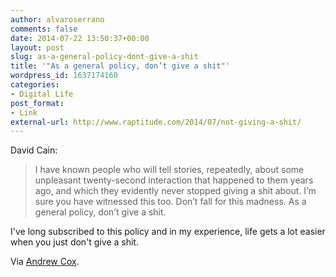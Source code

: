 ```yaml
---
author: alvaroserrano
comments: false
date: 2014-07-22 13:50:37+00:00
layout: post
slug: as-a-general-policy-dont-give-a-shit
title: '"As a general policy, don’t give a shit"'
wordpress_id: 1637174160
categories:
- Digital Life
post_format:
- Link
external-url: http://www.raptitude.com/2014/07/not-giving-a-shit/
---
```


David Cain:


<blockquote>I have known people who will tell stories, repeatedly, about some unpleasant twenty-second interaction that happened to them years ago, and which they evidently never stopped giving a shit about. I’m sure you have witnessed this too. Don’t fall for this madness. As a general policy, don’t give a shit.</blockquote>



I've long subscribed to this policy and in my experience, life gets a lot easier when you just don't give a shit.

Via [Andrew Cox](https://twitter.com/coxandrew/status/491539273976655873).
